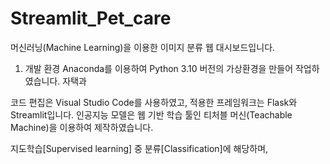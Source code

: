 # Streamlit_Pet_care
머신러닝(Machine Learning)을 이용한 이미지 분류 웹 대시보드입니다.

1. 개발 환경
Anaconda를 이용하여 Python 3.10 버전의 가상환경을 만들어 작업하였습니다.
자택과 


코드 편집은 Visual Studio Code를 사용하였고, 적용한 프레임워크는 Flask와 Streamlit입니다.
인공지능 모델은 웹 기반 학습 툴인 티처블 머신(Teachable Machine)을 이용하여 제작하였습니다.



지도학습[Supervised learning] 중 분류[Classification]에 해당하며,

